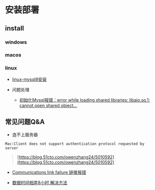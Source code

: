 # 安装部署

## install
### windows
### macos
### linux
- [linux-mysql8安装](https://blog.csdn.net/u011421988/article/details/107234718)

- 问题处理
  - [初始化Mysql报错：error while loading shared libraries: libaio.so.1: cannot open shared object...](https://blog.csdn.net/qq_41817925/article/details/118674315)


## 常见问题Q&A
- 连不上服务器
```shell
Mac:Client does not support authentication protocol requested by server
```
> [https://blog.51cto.com/owenzhang24/5010592](https://blog.51cto.com/owenzhang24/5010592)

- [Communications link failure 链接报错](https://blog.csdn.net/qq_27471405/article/details/80921846)

- [数据时间相差8小时,解决方法](https://blog.csdn.net/u012702547/article/details/124108645)